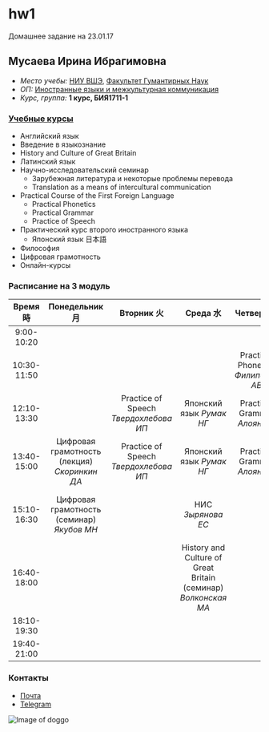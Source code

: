 # hw1
Домашнее задание на 23.01.17
## Мусаева Ирина Ибрагимовна
* _Место учебы:_ [НИУ ВШЭ](https://www.hse.ru/), [Факультет Гумантирных Наук](https://hum.hse.ru/)
* _ОП:_ [Иностранные языки и межкультурная коммуникация](https://www.hse.ru/ba/lang/)
* _Курс, группа:_ **1 курс, БИЯ1711-1**
### [Учебные курсы](https://www.hse.ru/ba/lang/courses?course=1.1.1.4&page=1&year=2017)
* Английский язык
* Введение в языкознание
* History and Culture of Great Britain
* Латинский язык
* Научно-исследовательский семинар
  * Зарубежная литература и некоторые проблемы перевода
  * Translation as a means of intercultural communication
* Practical Course of the First Foreign Language
  * Practical Phonetics
  * Practical Grammar
  * Practice of Speech
* Практический курс второго иностранного языка
  * Японский язык 日本語
* Философия
* Цифровая грамотность
* Онлайн-курсы
### Расписание на 3 модуль
Время 時 | Понедельник 月 | Вторник 火 | Среда 水 | Четверг 木 | Пятница 金 | Суббота 土
:---:|:---:|:---:|:---:|:---:|:---:|:---:
9:00-10:20||||||
10:30-11:50||||Practical Phonetics _Филипская АВ_|Practice of Speech _Твердохлебова ИП_||
12:10-13:30||Practice of Speech _Твердохлебова ИП_|Японский язык _Румак НГ_|Practical Grammar _Алоян ЭК_||
13:40-15:00|Цифровая грамотность (лекция) _Скоринкин ДА_|Practice of Speech _Твердохлебова ИП_|Японский язык _Румак НГ_|Practical Grammar _Алоян ЭК_||Японский язык _Румак НГ_
15:10-16:30|Цифровая грамотность (семинар) _Якубов МН_||НИС _Зырянова ЕС_||History and Culture of Great Britain (лекция) _Волконская МА_|Латинский язык _Альбрехт ФБ_
16:40-18:00|||History and Culture of Great Britain (семинар) _Волконская МА_|||
18:10-19:30||||||
19:40-21:00||||||
### Контакты
* [Почта](mailto:imusaeva99@gmail.com)
* [Telegram](https://t.me/imusaeva)

![Image of doggo](https://78.media.tumblr.com/10776e624890ff1b69653e6a0b649b1e/tumblr_inline_ortrrhjE1f1qzf6t4_540.png)
